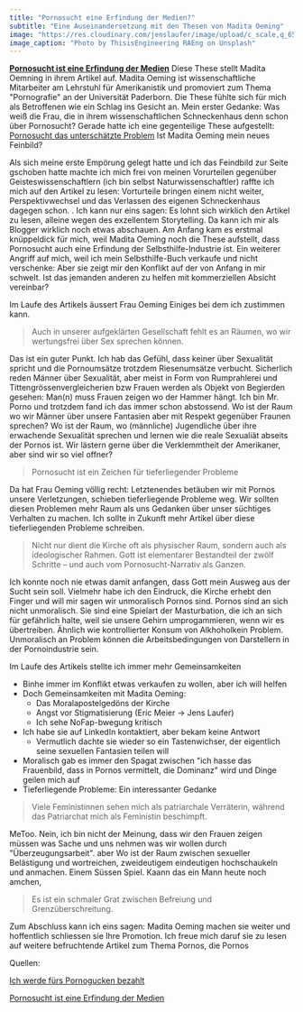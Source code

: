 ```yaml
---
title: "Pornosucht eine Erfindung der Medien?"
subtitle: "Eine Auseinandersetzung mit den Thesen von Madita Oeming"
image: "https://res.cloudinary.com/jenslaufer/image/upload/c_scale,q_65,w_800/v1584428991/thisisengineering-raeng-vGA1ei1yxos-unsplash.jpg"
image_caption: "Photo by ThisisEngineering RAEng on Unsplash"
---
```


__[Pornosucht ist eine Erfindung der Medien](/docs/Pornosucht_ist_eine_Erfindung_von_Medien.pdf)__  Diese These stellt Madita Oemning in ihrem Artikel auf.
Madita Oeming ist wissenschaftliche Mitarbeiter am Lehrstuhl für Amerikanistik und promoviert zum Thema "Pornografie" an der Universität Paderborn.
Die These fühlte sich für mich als Betroffenen wie ein Schlag ins Gesicht an. Mein erster Gedanke: Was weiß die Frau, die in ihrem wissenschaftlichen Schneckenhaus 
denn schon über Pornosucht? 
Gerade hatte ich eine gegenteilige These aufgestellt: [Pornosucht das unterschätzte Problem](/blog/2020-02-21-pornosucht_das_unterschaetzte_problem.html)
Ist Madita Oeming mein neues Feinbild?

Als sich meine erste Empörung gelegt hatte und ich das Feindbild zur Seite gschoben hatte machte ich mich frei von meinen Vorurteilen gegenüber Geisteswissenschaftlern (ich bin selbst
Naturwissenschaftler) raffte ich mich auf den Artikel zu lesen: Vorturteile bringen einem nicht weiter, Perspektivwechsel und das Verlassen des eigenen Schneckenhaus dagegen schon.
.
Ich kann nur eins sagen: Es lohnt sich wirklich den Artikel zu lesen, alleine wegen des exzellentem Storytelling. 
Da kann ich mir als Blogger wirklich noch etwas abschauen. Am Anfang kam es erstmal knüppeldick für mich, weil Madita Oeming noch die These aufstellt, dass Pornosucht auch eine Erfindung 
der Selbsthilfe-Industrie ist. Ein weiterer Angriff auf mich, weil ich mein Selbsthilfe-Buch verkaufe und nicht verschenke: Aber sie zeigt mir den Konflikt auf der von Anfang in  mir schwelt. Ist das jemanden anderen zu helfen mit kommerziellen Absicht vereinbar?

Im Laufe des Artikels äussert Frau Oeming Einiges bei dem ich zustimmen kann.

> Auch in unserer aufgeklärten Gesellschaft fehlt es an Räumen, wo wir wertungsfrei über Sex sprechen können.

Das ist ein guter Punkt. Ich hab das Gefühl, dass keiner über Sexualität spricht und die Pornoumsätze trotzdem Riesenumsätze verbucht. Sicherlich reden Männer über Sexualität, aber meist in Form von Rumprahlerei und Tittengrössenvergleicherien bzw Frauen werden als Objekt von Begierden gesehen: Man(n) muss Frauen zeigen wo der Hammer hängt. Ich bin Mr. Porno und trotzdem fand ich das immer schon abstossend. Wo ist der Raum wo wir Männer über unsere Fantasien aber mit Respekt gegenüber Fraunen sprechen? Wo ist der Raum, wo (männliche) Jugendliche über ihre erwachende Sexualität sprechen und lernen wie die reale Sexualiät abseits der Pornos ist. Wir lästern gerne über die Verklemmtheit der Amerikaner, aber sind wir so viel offner?

> Pornosucht ist ein Zeichen für tieferliegender Probleme

Da hat Frau Oeming völlig recht: Letztenendes betäuben wir mit Pornos unsere Verletzungen, schieben
tieferliegende Probleme weg. Wir sollten diesen Problemen mehr Raum als uns Gedanken über unser süchtiges Verhalten zu machen.
Ich sollte in Zukunft mehr Artikel über diese tieferliegenden Probleme schreiben.

> Nicht nur dient die Kirche oft
als physischer Raum, sondern auch als ideologischer Rahmen. Gott ist elementarer
Bestandteil der zwölf Schritte – und auch vom Pornosucht-Narrativ als Ganzen.

Ich konnte noch nie etwas damit anfangen, dass Gott mein Ausweg aus der Sucht sein soll. Vielmehr habe ich den Eindruck, die Kirche erhebt den Finger und will mir sagen wir unmoralisch Pornos sind. Pornos sind an sich nicht unmoralisch. Sie sind eine Spielart der Masturbation, die ich an sich für gefährlich halte, weil sie unsere Gehirn umprogammieren, wenn wir es übertreiben. Ähnlich wie kontrollierter Konsum von Alkhoholkein Problem. Unmoralisch an Problem können die Arbeitsbedingungen von Darstellern in der Pornoindustrie sein.


Im Laufe des Artikels stellte ich immer mehr Gemeinsamkeiten 

- Binhe immer im Konflikt etwas verkaufen zu wollen, aber ich will helfen
- Doch Gemeinsamkeiten mit Madita Oeming:
  - Das Moralapostelgedöns der Kirche
  - Angst vor Stigmatisierung (Eric Meier -> Jens Laufer)
  - Ich sehe NoFap-bwegung kritisch
- Ich habe sie auf LinkedIn kontaktiert, aber bekam keine Antwort
  - Vermutlich dachte sie wieder so ein Tastenwichser, der eigentlich seine sexuellen Fantasien teilen will
- Moralisch gab es immer den Spagat zwischen "ich hasse das Frauenbild, dass in Pornos vermittelt, die Dominanz" wird und Dinge geilen mich auf
- Tieferliegende Probleme: Ein  interessanter Gedanke



> Viele Feministinnen sehen mich als patriarchale Verräterin, während das Patriarchat mich als Feministin beschimpft.

MeToo. Nein, ich bin nicht der Meinung, dass wir den Frauen zeigen müssen was Sache und uns nehmen was wir wollen durch "Überzeugungsarbeit". aber Wo ist der Raum zwischen sexueller Belästigung und wortreichen, zweideutigem eindeutigen hochschaukeln und anmachen. Einem Süssen Spiel. Kaann das ein Mann heute noch amchen,


> Es ist ein schmaler Grat zwischen Befreiung und Grenzüberschreitung.


Zum Abschluss kann ich eins sagen: Madita Oeming machen sie weiter und hoffentlich schliessen sie Ihre Promotion. Ich freue mich daruf sie zu lesen auf weitere befruchtende Artikel zum Thema
Pornos, die Pornos

Quellen:

[Ich werde fürs Pornogucken bezahlt](https://www.vice.com/de/article/eveymz/ich-werde-fuers-pornogucken-bezahlt)

[Pornosucht ist eine Erfindung der Medien](/docs/Pornosucht_ist_eine_Erfindung_von_Medien.pdf)